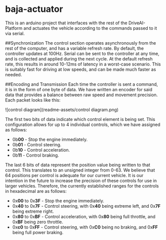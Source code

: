 # baja-actuator
This is an arduino project that interfaces with the rest of the DriveAI-Platform and actuates the vehicle according to the commands passed to it via serial. 

##Synchronization
The control section operates asynchronously from the rest of the computer, and has a variable refresh rate. By default, the controller updates at 100Hz. Serial can be sent to the controller at any time, and is collected and applied during the next cycle. At the default refresh rate, this results in around 10-12ms of latency in a worst-case scenario. This is suitably fast for driving at low speeds, and can be made much faster as needed.

##Encoding and Transmission
Each time the controller is sent a command, it is in the form of one byte of data. We have written an encoder for said data that provides a balance between raw speed and movement precision. Each packet looks like this:

![control diagram](readme-assets/control diagram.png)

The first two bits of data indicate which control element is being set. This configuration allows for up to 4 individual controls, which we have assigned as follows:
  - 0b**00** - Stop the engine immediately.
  - 0b**01** - Control steering.
  - 0b**10** - Control acceleration.
  - 0b**11** - Control braking.
  
The last 6 bits of data represent the position value being written to that control. This translates to an unsigned integer from 0-63. We believe that 64 positions per control is adequate for our current vehicle. It is our intention in the future to increase the precision of these controls for use in larger vehicles. Therefore, the currently established ranges for the controls in hexadecimal are as follows:
  - 0x**00** to 0x**3F** - Stop the engine immediately.
  - 0x**40** to 0x**7F** - Control steering, with 0x**40** being extreme left, and 0x**7F** being extreme right.
  - 0x**80** to 0x**BF** - Control acceleration, with 0x**80** being full throttle, and 0x**BF** being zero throttle.
  - 0x**c0** to 0x**FF** - Control steering, with 0x**C0** being no braking, and 0x**FF** being full power braking.
